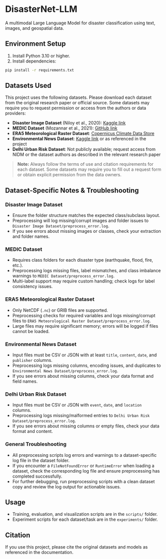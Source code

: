 # DisasterNet-LLM

A multimodal Large Language Model for disaster classification using text, images, and geospatial data.


## Environment Setup

1. Install Python 3.10 or higher.
2. Install dependencies:

```bash
pip install -r requirements.txt
```


## Datasets Used

This project uses the following datasets. Please download each dataset from the original research paper or official source. Some datasets may require you to request permission or access from the authors or data providers:

- **Disaster Image Dataset** (Niloy et al., 2020): [Kaggle link](https://www.kaggle.com/datasets/frgfm/disaster-image-dataset)
- **MEDIC Dataset** (Mozannar et al., 2021): [GitHub link](https://github.com/husseinmozannar/multimodal-deep-learning-for-disaster-response)
- **ERA5 Meteorological Raster Dataset**: [Copernicus Climate Data Store](https://cds.climate.copernicus.eu/)
- **Environmental News Dataset**: [Kaggle link](https://www.kaggle.com/datasets/sbhatti/one-million-climate-headlines) or as referenced in the project
- **Delhi Urban Risk Dataset**: Not publicly available; request access from NIDM or the dataset authors as described in the relevant research paper

> **Note:** Always follow the terms of use and citation requirements for each dataset. Some datasets may require you to fill out a request form or obtain explicit permission from the data owners.

## Dataset-Specific Notes & Troubleshooting

### Disaster Image Dataset
- Ensure the folder structure matches the expected class/subclass layout.
- Preprocessing will log missing/corrupt images and folder issues to `Disaster Image Dataset/preprocess_error.log`.
- If you see errors about missing images or classes, check your extraction and folder names.

### MEDIC Dataset
- Requires class folders for each disaster type (earthquake, flood, fire, etc.).
- Preprocessing logs missing files, label mismatches, and class imbalance warnings to `MEDIC Dataset/preprocess_error.log`.
- Multi-label support may require custom handling; check logs for label consistency issues.

### ERA5 Meteorological Raster Dataset
- Only NetCDF (`.nc`) or GRIB files are supported.
- Preprocessing checks for required variables and logs missing/corrupt files to `ERA5 Meteorological Raster Dataset/preprocess_error.log`.
- Large files may require significant memory; errors will be logged if files cannot be loaded.

### Environmental News Dataset
- Input files must be CSV or JSON with at least `title`, `content`, `date`, and `publisher` columns.
- Preprocessing logs missing columns, encoding issues, and duplicates to `Environmental News Dataset/preprocess_error.log`.
- If you see errors about missing columns, check your data format and field names.

### Delhi Urban Risk Dataset
- Input files must be CSV or JSON with `event`, `date`, and `location` columns.
- Preprocessing logs missing/malformed entries to `Delhi Urban Risk Dataset/preprocess_error.log`.
- If you see errors about missing columns or empty files, check your data format and content.

### General Troubleshooting
- All preprocessing scripts log errors and warnings to a dataset-specific log file in the dataset folder.
- If you encounter a `FileNotFoundError` or `RuntimeError` when loading a dataset, check the corresponding log file and ensure preprocessing has completed successfully.
- For further debugging, run preprocessing scripts with a clean dataset copy and review the log output for actionable issues.

## Usage

- Training, evaluation, and visualization scripts are in the `scripts/` folder.
- Experiment scripts for each dataset/task are in the `experiments/` folder.

## Citation

If you use this project, please cite the original datasets and models as referenced in the documentation. 